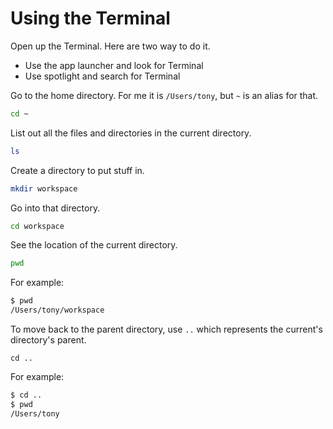 # Using the Terminal

Open up the Terminal. Here are two way to do it.

* Use the app launcher and look for Terminal
* Use spotlight and search for Terminal

Go to the home directory. For me it is `/Users/tony`, but `~` is an alias for that.

```sh
cd ~
```

List out all the files and directories in the current directory.

```sh
ls
```

Create a directory to put stuff in.

```sh
mkdir workspace
```

Go into that directory.

```sh
cd workspace
```

See the location of the current directory.

```sh
pwd
```

For example:

```sh
$ pwd
/Users/tony/workspace
```

To move back to the parent directory, use `..` which represents the current's directory's parent.

```
cd ..
```

For example:

```sh
$ cd ..
$ pwd
/Users/tony
```